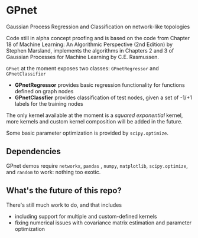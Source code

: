# GPnet
Gaussian Process Regression and Classification on network-like topologies

Code still in alpha concept proofing and is based on the code from Chapter 18 of Machine Learning: An Algorithmic Perspective (2nd Edition) by Stephen Marsland, implements the algorithms in Chapters 2 and 3 of Gaussian Processes for Machine Learning by C.E. Rasmussen.

`GPnet` at the moment exposes two classes: `GPnetRegressor` and `GPnetClassifier`
* **GPnetRegressor** provides basic regression functionality for functions defined on graph nodes
* **GPnetClassfier** provides classification of test nodes, given a set of -1/+1 labels for the training nodes

The only kernel available at the moment is a _squared exponential_ kernel, more kernels and custom kernel composition will be added in the future.

Some basic parameter optimization is provided by `scipy.optimize`.
 
## Dependencies
GPnet demos require `networkx`, `pandas` , `numpy`, `matplotlib`, `scipy.optimize`, and `random` to work: nothing too exotic.

## What's the future of this repo? 
There's still much work to do, and that includes
* including support for multiple and custom-defined kernels
* fixing numerical issues with covariance matrix estimation and parameter optimization
